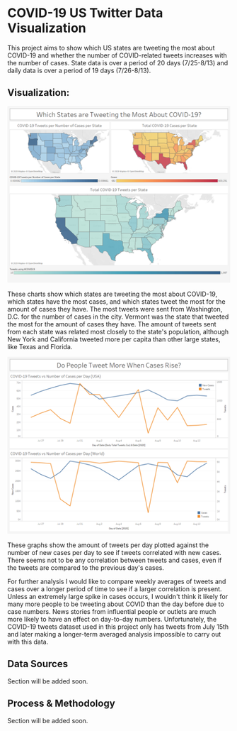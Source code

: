 # COVID-19 US Twitter Data Visualization

This project aims to show which US states are tweeting the most about COVID-19 and whether the number of COVID-related tweets increases with the number of cases. State data is over a period of 20 days (7/25-8/13) and daily data is over a period of 19 days (7/26-8/13).

## Visualization:

![Which states are tweeting about COVID-19 the most?](https://github.com/daviddecorso/covid-tweet-viz/blob/master/Which%20states%20are%20tweeting%20the%20most%20about%20covid.png)

These charts show which states are tweeting the most about COVID-19, which states have the most cases, and which states tweet the most for the amount of cases they have. The most tweets were sent from Washington, D.C. for the number of cases in the city. Vermont was the state that tweeted the most for the amount of cases they have. The amount of tweets sent from each state was related most closely to the state's population, although New York and California tweeted more per capita than other large states, like Texas and Florida.

![Do people tweet more when cases rise?](https://github.com/daviddecorso/covid-tweet-viz/blob/master/Do%20people%20tweet%20more%20when%20cases%20rise.png)

These graphs show the amount of tweets per day plotted against the number of new cases per day to see if tweets correlated with new cases. There seems not to be any correlation between tweets and cases, even if the tweets are compared to the previous day's cases.

For further analysis I would like to compare weekly averages of tweets and cases over a longer period of time to see if a larger correlation is present. Unless an extremely large spike in cases occurs, I wouldn't think it likely for many more people to be tweeting about COVID than the day before due to case numbers. News stories from influential people or outlets are much more likely to have an effect on day-to-day numbers. Unfortunately, the COVID-19 tweets dataset used in this project only has tweets from July 15th and later making a longer-term averaged analysis impossible to carry out with this data.

## Data Sources

Section will be added soon.

## Process & Methodology

Section will be added soon.
